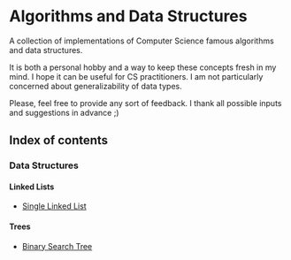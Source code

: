 # Algorithms and Data Structures

A collection of implementations of Computer Science famous algorithms and data structures.

It is both a personal hobby and a way to keep these concepts fresh in my mind. I hope it can be useful for CS practitioners. I am not particularly concerned about generalizability of data types.

Please, feel free to provide any sort of feedback. I thank all possible inputs and suggestions in advance ;)

## Index of contents

### Data Structures

#### Linked Lists
- [Single Linked List](../master/DataStructures/LinkedLists/C)

#### Trees
- [Binary Search Tree](../master/DataStructures/Trees/C)